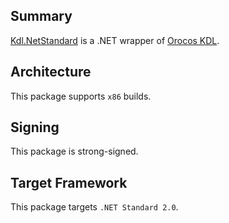 ## Summary

[Kdl.NetStandard](https://github.com/slater1/Kdl.NetStandard) is a .NET wrapper of  [Orocos KDL](https://github.com/orocos/orocos_kinematics_dynamics).

## Architecture

This package supports `x86` builds.

## Signing

This package is strong-signed.

## Target Framework

This package targets `.NET Standard 2.0`.